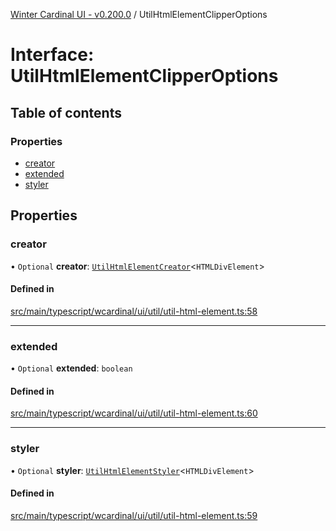 [Winter Cardinal UI - v0.200.0](../index.md) / UtilHtmlElementClipperOptions

# Interface: UtilHtmlElementClipperOptions

## Table of contents

### Properties

- [creator](UtilHtmlElementClipperOptions.md#creator)
- [extended](UtilHtmlElementClipperOptions.md#extended)
- [styler](UtilHtmlElementClipperOptions.md#styler)

## Properties

### creator

• `Optional` **creator**: [`UtilHtmlElementCreator`](../index.md#utilhtmlelementcreator)<`HTMLDivElement`\>

#### Defined in

[src/main/typescript/wcardinal/ui/util/util-html-element.ts:58](https://github.com/winter-cardinal/winter-cardinal-ui/blob/v0.200.0/src/main/typescript/wcardinal/ui/util/util-html-element.ts#L58)

___

### extended

• `Optional` **extended**: `boolean`

#### Defined in

[src/main/typescript/wcardinal/ui/util/util-html-element.ts:60](https://github.com/winter-cardinal/winter-cardinal-ui/blob/v0.200.0/src/main/typescript/wcardinal/ui/util/util-html-element.ts#L60)

___

### styler

• `Optional` **styler**: [`UtilHtmlElementStyler`](../index.md#utilhtmlelementstyler)<`HTMLDivElement`\>

#### Defined in

[src/main/typescript/wcardinal/ui/util/util-html-element.ts:59](https://github.com/winter-cardinal/winter-cardinal-ui/blob/v0.200.0/src/main/typescript/wcardinal/ui/util/util-html-element.ts#L59)
